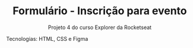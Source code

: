 <h1 align='center'> Formulário - Inscrição para evento </h1>

<p align='center'> Projeto 4 do curso Explorer da Rocketseat </p>
<p> Tecnologias: HTML, CSS e Figma </p>